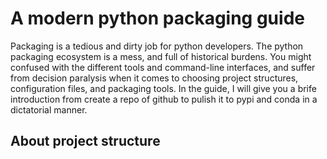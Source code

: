 # A modern python packaging guide

Packaging is a tedious and dirty job for python developers. The python packaging ecosystem is a mess, and full of historical burdens. You might confused with the different tools and command-line interfaces, and suffer from decision paralysis when it comes to choosing project structures, configuration files, and packaging tools. In the guide, I will give you a brife introduction from create a repo of github to pulish it to pypi and conda in a dictatorial manner.

## About project structure

